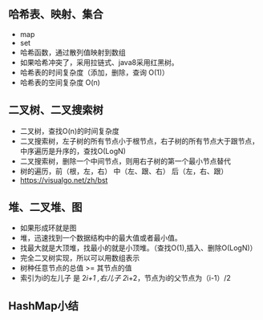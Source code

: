 ## 哈希表、映射、集合
  * map
  * set
  * 哈希函数，通过散列值映射到数组
  * 如果哈希冲突了，采用拉链式、java8采用红黑树。
  * 哈希表的时间复杂度（添加，删除，查询 O(1)）
  * 哈希表的空间复杂度 O(n)
## 二叉树、二叉搜索树
  * 二叉树，查找O(n)的时间复杂度
  * 二叉搜索树，左子树的所有节点小于根节点，右子树的所有节点大于跟节点，中序遍历是升序的，查找O(LogN)
  * 二叉搜索树，删除一个中间节点，则用右子树的第一个最小节点替代
  * 树的遍历，前（根，左，右） 中（左、跟、右） 后（左，右、跟）
  * https://visualgo.net/zh/bst
## 堆、二叉堆、图
  * 如果形成环就是图
  * 堆，迅速找到一个数据结构中的最大值或者最小值。
  * 找最大就是大顶堆，找最小的就是小顶堆。（查找O(1),插入、删除O(LogN)）
  * 完全二叉树实现，所以可以用数组表示
  * 树种任意节点的总值 >= 其节点的值
  * 索引为i的左儿子 是 2*i+1 ,右儿子 2*i+2，节点为i的父节点为（i-1）/2
## HashMap小结
